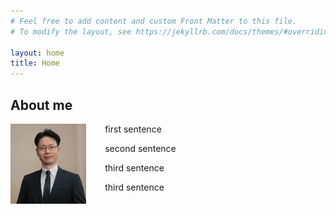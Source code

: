 ```yaml
---
# Feel free to add content and custom Front Matter to this file.
# To modify the layout, see https://jekyllrb.com/docs/themes/#overriding-theme-defaults

layout: home
title: Home
---
```



## About me
<style>
.column-left{
  float: left;
  width: 30%;
  text-align: left;
}
</style>

<div class="column-left">

<img style="float: left;" src="/assets/images/my-picture.jpg" width="80%">

</div>


first sentence

second sentence

third sentence

third sentence

<br>
